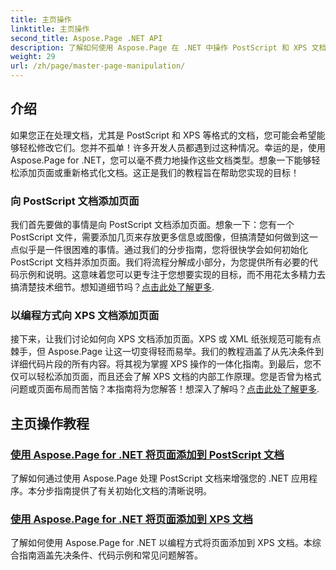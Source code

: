 ```yaml
---
title: 主页操作
linktitle: 主页操作
second_title: Aspose.Page .NET API
description: 了解如何使用 Aspose.Page 在 .NET 中操作 PostScript 和 XPS 文档。按照我们的教程来增强您的应用程序功能。
weight: 29
url: /zh/page/master-page-manipulation/
---
```

## 介绍

如果您正在处理文档，尤其是 PostScript 和 XPS 等格式的文档，您可能会希望能够轻松修改它们。您并不孤单！许多开发人员都遇到过这种情况。幸运的是，使用 Aspose.Page for .NET，您可以毫不费力地操作这些文档类型。想象一下能够轻松添加页面或重新格式化文档。这正是我们的教程旨在帮助您实现的目标！

### 向 PostScript 文档添加页面

我们首先要做的事情是向 PostScript 文档添加页面。想象一下：您有一个 PostScript 文件，需要添加几页来存放更多信息或图像，但搞清楚如何做到这一点似乎是一件很困难的事情。通过我们的分步指南，您将很快学会如何初始化 PostScript 文档并添加页面。我们将流程分解成小部分，为您提供所有必要的代码示例和说明。这意味着您可以更专注于您想要实现的目标，而不用花太多精力去搞清楚技术细节。想知道细节吗？[点击此处了解更多](./add-page-to-postscript-document/).

### 以编程方式向 XPS 文档添加页面

接下来，让我们讨论如何向 XPS 文档添加页面。XPS 或 XML 纸张规范可能有点棘手，但 Aspose.Page 让这一切变得轻而易举。我们的教程涵盖了从先决条件到详细代码片段的所有内容。将其视为掌握 XPS 操作的一体化指南。到最后，您不仅可以轻松添加页面，而且还会了解 XPS 文档的内部工作原理。您是否曾为格式问题或页面布局而苦恼？本指南将为您解答！想深入了解吗？[点击此处了解更多](./adding-page-to-xps-document/).

## 主页操作教程
### [使用 Aspose.Page for .NET 将页面添加到 PostScript 文档](./add-page-to-postscript-document/)
了解如何通过使用 Aspose.Page 处理 PostScript 文档来增强您的 .NET 应用程序。本分步指南提供了有关初始化文档的清晰说明。
### [使用 Aspose.Page for .NET 将页面添加到 XPS 文档](./adding-page-to-xps-document/)
了解如何使用 Aspose.Page for .NET 以编程方式将页面添加到 XPS 文档。本综合指南涵盖先决条件、代码示例和常见问题解答。